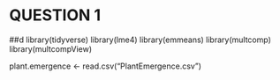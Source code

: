# QUESTION 1

\##d library(tidyverse) library(lme4) library(emmeans) library(multcomp)
library(multcompView)

plant.emergence \<- read.csv(“PlantEmergence.csv”)
